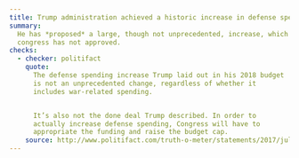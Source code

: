 ```yaml
---
title: Trump administration achieved a historic increase in defense spending
summary:
  He has *proposed* a large, though not unprecedented, increase, which
  congress has not approved.
checks:
  - checker: politifact
    quote:
      The defense spending increase Trump laid out in his 2018 budget
      is not an unprecedented change, regardless of whether it
      includes war-related spending.


      It’s also not the done deal Trump described. In order to
      actually increase defense spending, Congress will have to
      appropriate the funding and raise the budget cap.
    source: http://www.politifact.com/truth-o-meter/statements/2017/jul/27/donald-trump/its-false-trump-achieved-historic-increase-defense/
---
```

